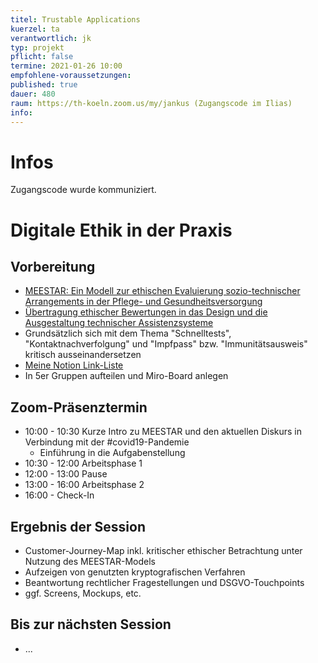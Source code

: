 ```yaml
---
titel: Trustable Applications
kuerzel: ta
verantwortlich: jk
typ: projekt
pflicht: false
termine: 2021-01-26 10:00
empfohlene-voraussetzungen: 
published: true
dauer: 480
raum: https://th-koeln.zoom.us/my/jankus (Zugangscode im Ilias)
info:
---
```


# Infos

Zugangscode wurde kommuniziert.

# Digitale Ethik in der Praxis

## Vorbereitung

* [MEESTAR: Ein Modell zur ethischen Evaluierung sozio-technischer Arrangements in der Pflege- und Gesundheitsversorgung](https://www.researchgate.net/publication/281062030_MEESTAR_Ein_Modell_zur_ethischen_Evaluierung_sozio-technischer_Arrangements_in_der_Pflege-_und_Gesundheitsversorgung)
* [Übertragung ethischer Bewertungen in das Design und die Ausgestaltung technischer Assistenzsysteme](https://pub.uni-bielefeld.de/record/2911818)
* Grundsätzlich sich mit dem Thema "Schnelltests", "Kontaktnachverfolgung" und "Impfpass" bzw. "Immunitätsausweis" kritisch ausseinandersetzen
* [Meine Notion Link-Liste](https://www.notion.so/railslove/Digitale-Ethik-Link-und-Literaturliste-c15ede16de484e70866b59a245a8c64c)
* In 5er Gruppen aufteilen und Miro-Board anlegen


## Zoom-Präsenztermin

* 10:00 - 10:30 Kurze Intro zu MEESTAR und den aktuellen Diskurs in Verbindung mit der #covid19-Pandemie
	* Einführung in die Aufgabenstellung
* 10:30 - 12:00 Arbeitsphase 1
* 12:00 - 13:00 Pause
* 13:00 - 16:00 Arbeitsphase 2
* 16:00 - Check-In

## Ergebnis der Session

* Customer-Journey-Map inkl. kritischer ethischer Betrachtung unter Nutzung des MEESTAR-Models
* Aufzeigen von genutzten kryptografischen Verfahren
* Beantwortung rechtlicher Fragestellungen und DSGVO-Touchpoints
* ggf. Screens, Mockups, etc.

## Bis zur nächsten Session

* ...